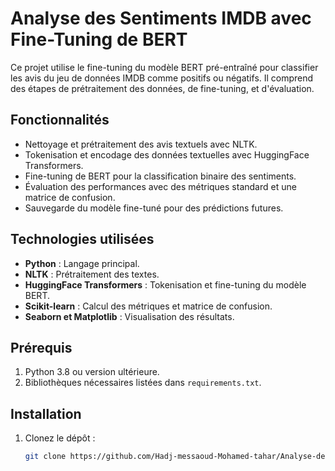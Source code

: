 # Analyse des Sentiments IMDB avec Fine-Tuning de BERT

Ce projet utilise le fine-tuning du modèle BERT pré-entraîné pour classifier les avis du jeu de données IMDB comme positifs ou négatifs. Il comprend des étapes de prétraitement des données, de fine-tuning, et d'évaluation.

## **Fonctionnalités**
- Nettoyage et prétraitement des avis textuels avec NLTK.
- Tokenisation et encodage des données textuelles avec HuggingFace Transformers.
- Fine-tuning de BERT pour la classification binaire des sentiments.
- Évaluation des performances avec des métriques standard et une matrice de confusion.
- Sauvegarde du modèle fine-tuné pour des prédictions futures.

## **Technologies utilisées**
- **Python** : Langage principal.
- **NLTK** : Prétraitement des textes.
- **HuggingFace Transformers** : Tokenisation et fine-tuning du modèle BERT.
- **Scikit-learn** : Calcul des métriques et matrice de confusion.
- **Seaborn et Matplotlib** : Visualisation des résultats.

## **Prérequis**
1. Python 3.8 ou version ultérieure.
2. Bibliothèques nécessaires listées dans `requirements.txt`.

## **Installation**
1. Clonez le dépôt :
   ```bash
   git clone https://github.com/Hadj-messaoud-Mohamed-tahar/Analyse-des-avis-IMDB-avec-BERT.git
